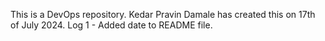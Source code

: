 This is a DevOps repository.
Kedar Pravin Damale has created this on 17th of July 2024.
Log 1 - Added date to README file.
